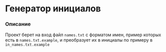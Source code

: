 # Генератор инициалов

### Описание 
Проект берет на вход файл `names.txt` с форматом имен, пример которых есть в `names.txt.example`, и преобразует их в инициалы по примеру в `in_names.txt.example`
